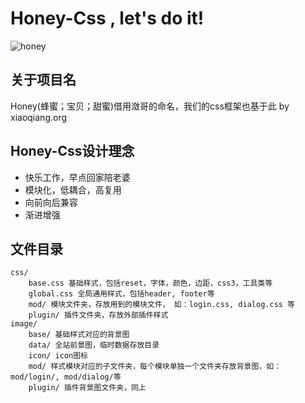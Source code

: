 # Honey-Css , let's do it!

![honey](http://xydudu.com/honey.png)

## 关于项目名
 
Honey(蜂蜜；宝贝；甜蜜)借用潋哥的命名，我们的css框架也基于此 by xiaoqiang.org

## Honey-Css设计理念
* 快乐工作，早点回家陪老婆
* 模块化，低耦合，高复用
* 向前向后兼容
* 渐进增强
        
## 文件目录 

    css/
        base.css 基础样式，包括reset，字体，颜色，边距，css3，工具类等
        global.css 全局通用样式，包括header, footer等  
        mod/ 模块文件夹，存放用到的模块文件， 如：login.css, dialog.css 等
        plugin/ 插件文件夹，存放外部插件样式
    image/
        base/ 基础样式对应的背景图
        data/ 全站前景图，临时数据存放目录 
        icon/ icon图标
        mod/ 样式模块对应的子文件夹，每个模块单独一个文件夹存放背景图，如：mod/login/, mod/dialog/等
        plugin/ 插件背景图文件夹，同上
